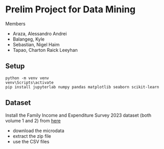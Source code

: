 # Prelim Project for Data Mining

Members
- Araza, Alessandro Andrei
- Balangeg, Kyle
- Sebastian, Nigel Haim
- Tapao, Charton Raick Leeyhan

## Setup

```
python -m venv venv
venv\Scripts\activate
pip install jupyterlab numpy pandas matplotlib seaborn scikit-learn
```

## Dataset

Install the Family Income and Expenditure Survey 2023 dataset (both volume 1 and 2) from [here](https://psada.psa.gov.ph/catalog/FIES/about)
- download the microdata
- extract the zip file
- use the CSV files
